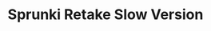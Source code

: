---
slug: sprunki-retake-slow-version
title: Sprunki Retake Slow Version
description: "Sprunki Retake Slow Version is an exciting online game. Play for free directly in your browser!"
icon: /images/popular_mods/Sprunki Retake Slow Version.png
url: https://wowtbc.net/sprunkin/retake-slow/index.html
previewImage: /images/popular_mods/Sprunki Retake Slow Version.png
type: popular mods

# SEO配置
seo:
  title: "Sprunki Retake Slow Version - Play Free Online Game | Fun Browser Games"
  description: "Sprunki Retake Slow Version - Play this fun online game for free in your browser. No download required!"
  ogImage: "/images/popular_mods/Sprunki Retake Slow Version.png"
  keywords: "sprunki-retake-slow-version, online game, browser game, free game, popular mods game, play online"

videoUrls:
  - https://www.youtube.com/embed/example1
  - https://www.youtube.com/embed/example2

whyPlay:
  title: "Why Play Sprunki Retake Slow Version?"
  items:
    - "Immersive Gameplay: Sprunki Retake Slow Version offers an engaging and immersive gaming experience that will keep you entertained for hours"
    - "Challenging Levels: Test your skills with increasingly difficult challenges and obstacles"
    - "Beautiful Graphics: Enjoy stunning visuals and smooth animations that bring the game world to life"
    - "Regular Updates: New content and features are added regularly to keep the game fresh and exciting"
    - "Free to Play: Experience all the fun without spending a penny"
    - "Community Features: Connect with other players, share strategies, and compete for high scores"
    - "Cross-Platform: Play on any device with a web browser, no downloads required"

features:
  title: "Key Features of Sprunki Retake Slow Version"
  image: "/images/popular_mods/Sprunki Retake Slow Version.png"
  items:
    - "Intuitive Controls: Easy to learn controls make Sprunki Retake Slow Version accessible for players of all skill levels"
    - "Multiple Game Modes: Enjoy various gameplay options that provide different challenges and experiences"
    - "Character Customization: Personalize your gaming experience with unique characters and items"
    - "Achievement System: Complete special tasks to earn rewards and recognition"
    - "Leaderboards: Compete with players worldwide and see who can achieve the highest scores"

characteristics:
  title: "Game Characteristics"
  image: "/images/popular_mods/Sprunki Retake Slow Version.png"
  items:
    - "Genre: Popular mods game with elements of strategy and skill"
    - "Difficulty: Suitable for both casual gamers and those seeking a challenge"
    - "Play Time: Quick sessions or extended gameplay, depending on your preference"
    - "Art Style: Vibrant and engaging visuals that enhance the gaming experience"
    - "Sound Design: Immersive audio that complements the gameplay perfectly"

info: "Sprunki Retake Slow Version is an exciting online game that offers players a unique and engaging gaming experience. With its intuitive controls, stunning visuals, and challenging gameplay, Sprunki Retake Slow Version provides hours of entertainment for players of all ages and skill levels. Whether you're looking for a quick gaming session during a break or an extended play session, Sprunki Retake Slow Version delivers an immersive experience that will keep you coming back for more. The game features multiple levels of increasing difficulty, ensuring that players are constantly challenged as they progress. With regular updates adding new content and features, Sprunki Retake Slow Version remains fresh and exciting, providing endless entertainment options for its growing community of players."

howToPlayIntro: "Welcome to Sprunki Retake Slow Version! This guide will walk you through the basics and help you master the game. Whether you're a beginner or looking to improve your skills, these tips and instructions will enhance your gaming experience."

howToPlaySteps:
  - title: "Getting Started"
    description: "Begin your Sprunki Retake Slow Version adventure by familiarizing yourself with the controls. Use your keyboard or mouse to navigate through the game interface. The tutorial will guide you through the basic mechanics and help you understand the objectives."
  - title: "Understanding the Objectives"
    description: "In Sprunki Retake Slow Version, your main goal is to progress through levels by completing specific objectives. Each level presents unique challenges that require different strategies and approaches."
  - title: "Mastering the Controls"
    description: "Practice using the controls to improve your precision and reaction time. Sprunki Retake Slow Version requires quick reflexes and strategic thinking to overcome obstacles and defeat opponents."
  - title: "Utilizing Power-ups"
    description: "Collect power-ups throughout the game to enhance your abilities and overcome difficult challenges. Each power-up offers unique advantages that can be crucial for success."
  - title: "Developing Strategies"
    description: "As you progress in Sprunki Retake Slow Version, develop effective strategies for different scenarios. Analyze patterns, anticipate challenges, and adapt your approach to maximize your performance."

faq:
  title: "Frequently Asked Questions about Sprunki Retake Slow Version"
  items:
    - question: "Is Sprunki Retake Slow Version free to play?"
      answer: "Yes, Sprunki Retake Slow Version is completely free to play directly in your web browser. No downloads or purchases are required to enjoy the full game experience."
    - question: "Can I play Sprunki Retake Slow Version on mobile devices?"
      answer: "Yes, Sprunki Retake Slow Version is optimized for both desktop and mobile play. You can enjoy the game on any device with a web browser and internet connection."
    - question: "Are there any in-game purchases?"
      answer: "While Sprunki Retake Slow Version is free to play, there may be optional in-game purchases available for cosmetic items or additional features that don't affect core gameplay."
    - question: "How often is Sprunki Retake Slow Version updated?"
      answer: "The developers regularly update Sprunki Retake Slow Version with new content, features, and improvements based on player feedback and game performance."
    - question: "Can I play Sprunki Retake Slow Version offline?"
      answer: "Currently, Sprunki Retake Slow Version requires an internet connection to play as it's a browser-based online game."
    - question: "Is Sprunki Retake Slow Version suitable for children?"
      answer: "Yes, Sprunki Retake Slow Version is designed to be family-friendly and suitable for players of all ages."
    - question: "How do I report bugs or issues?"
      answer: "If you encounter any problems while playing Sprunki Retake Slow Version, you can report them through the game's support page or contact the developers directly through their website."
    - question: "Still Have Questions?"
      answer: "If you have additional questions about Sprunki Retake Slow Version that aren't covered in this FAQ, please visit our support center or contact our customer service team for assistance."
---